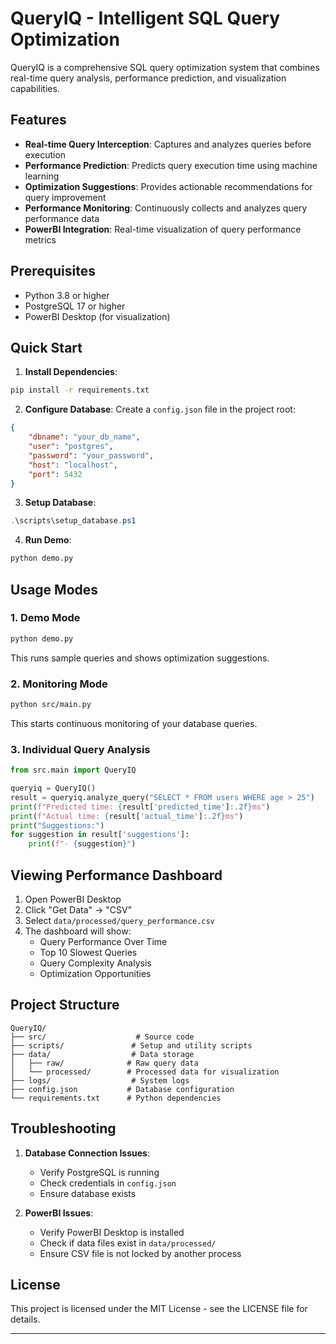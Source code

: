 # QueryIQ - Intelligent SQL Query Optimization

QueryIQ is a comprehensive SQL query optimization system that combines real-time query analysis, performance prediction, and visualization capabilities.

## Features

- **Real-time Query Interception**: Captures and analyzes queries before execution
- **Performance Prediction**: Predicts query execution time using machine learning
- **Optimization Suggestions**: Provides actionable recommendations for query improvement
- **Performance Monitoring**: Continuously collects and analyzes query performance data
- **PowerBI Integration**: Real-time visualization of query performance metrics

## Prerequisites

- Python 3.8 or higher
- PostgreSQL 17 or higher
- PowerBI Desktop (for visualization)

## Quick Start

1. **Install Dependencies**:
```bash
pip install -r requirements.txt
```

2. **Configure Database**:
Create a `config.json` file in the project root:
```json
{
    "dbname": "your_db_name",
    "user": "postgres",
    "password": "your_password",
    "host": "localhost",
    "port": 5432
}
```

3. **Setup Database**:
```powershell
.\scripts\setup_database.ps1
```

4. **Run Demo**:
```bash
python demo.py
```

## Usage Modes

### 1. Demo Mode
```bash
python demo.py
```
This runs sample queries and shows optimization suggestions.

### 2. Monitoring Mode
```bash
python src/main.py
```
This starts continuous monitoring of your database queries.

### 3. Individual Query Analysis
```python
from src.main import QueryIQ

queryiq = QueryIQ()
result = queryiq.analyze_query("SELECT * FROM users WHERE age > 25")
print(f"Predicted time: {result['predicted_time']:.2f}ms")
print(f"Actual time: {result['actual_time']:.2f}ms")
print("Suggestions:")
for suggestion in result['suggestions']:
    print(f"- {suggestion}")
```

## Viewing Performance Dashboard

1. Open PowerBI Desktop
2. Click "Get Data" → "CSV"
3. Select `data/processed/query_performance.csv`
4. The dashboard will show:
   - Query Performance Over Time
   - Top 10 Slowest Queries
   - Query Complexity Analysis
   - Optimization Opportunities

## Project Structure

```
QueryIQ/
├── src/                    # Source code
├── scripts/               # Setup and utility scripts
├── data/                  # Data storage
│   ├── raw/              # Raw query data
│   └── processed/        # Processed data for visualization
├── logs/                  # System logs
├── config.json           # Database configuration
└── requirements.txt      # Python dependencies
```

## Troubleshooting

1. **Database Connection Issues**:
   - Verify PostgreSQL is running
   - Check credentials in `config.json`
   - Ensure database exists

2. **PowerBI Issues**:
   - Verify PowerBI Desktop is installed
   - Check if data files exist in `data/processed/`
   - Ensure CSV file is not locked by another process

## License

This project is licensed under the MIT License - see the LICENSE file for details.

---




